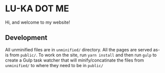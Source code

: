 # LU-KA DOT ME

Hi, and welcome to my website! 

## Development

All unminified files are in `unminified/` directory. All the pages are served as-is from `public/`. To work on the site, run `yarn install` and then run `gulp` to create a Gulp task watcher that will minify/concatinate the files from `unminified/` to where they need to be in `public/`
